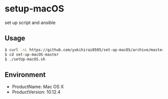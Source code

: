 # setup-macOS
set up script and ansible

## Usage

```bash
$ curl -sL https://github.com/yukihirai0505/set-up-macOS/archive/master.tar.gz | tar xvz "*"
$ cd set-up-macOS-master
$ ./setUp-macOS.sh
```
## Environment

- ProductName:	Mac OS X
- ProductVersion:	10.12.4
